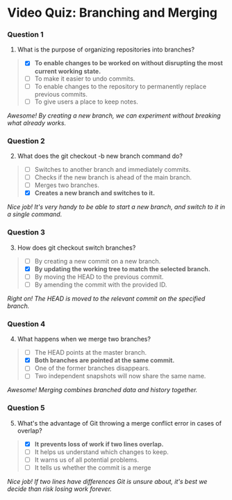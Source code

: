 # Video Quiz: Branching and Merging

### Question 1

1. What is the purpose of organizing repositories into branches?

> - [x] **To enable changes to be worked on without disrupting the most current working state.**
> - [ ] To make it easier to undo commits.
> - [ ] To enable changes to the repository to permanently replace previous commits.
> - [ ] To give users a place to keep notes.

*Awesome! By creating a new branch, we can experiment without breaking what already works.*

### Question 2

2. What does the git checkout -b new branch command do?

> - [ ] Switches to another branch and immediately commits.
> - [ ] Checks if the new branch is ahead of the main branch.
> - [ ] Merges two branches.
> - [x] **Creates a new branch and switches to it.**

*Nice job! It's very handy to be able to start a new branch, and switch to it in a single command.*

### Question 3

3. How does git checkout switch branches?

> - [ ] By creating a new commit on a new branch.
> - [x] **By updating the working tree to match the selected branch.**
> - [ ] By moving the HEAD to the previous commit.
> - [ ] By amending the commit with the provided ID.

*Right on! The HEAD is moved to the relevant commit on the specified branch.*

### Question 4

4. What happens when we merge two branches?

> - [ ] The HEAD points at the master branch.
> - [x] **Both branches are pointed at the same commit.**
> - [ ] One of the former branches disappears.
> - [ ] Two independent snapshots will now share the same name.

*Awesome! Merging combines branched data and history together.*

### Question 5

5. What's the advantage of Git throwing a merge conflict error in cases of overlap?

> - [x] **It prevents loss of work if two lines overlap.**
> - [ ] It helps us understand which changes to keep.
> - [ ] It warns us of all potential problems.
> - [ ] It tells us whether the commit is a merge

*Nice job! If two lines have differences Git is unsure about, it's best we decide than risk losing work forever.*